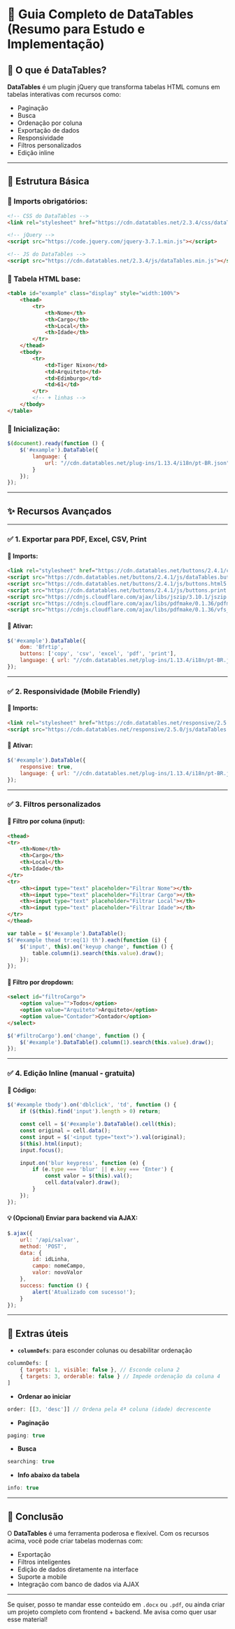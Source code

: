 

# 📄 Guia Completo de DataTables (Resumo para Estudo e Implementação)

## 📌 O que é DataTables?

**DataTables** é um plugin jQuery que transforma tabelas HTML comuns em tabelas interativas com recursos como:

* Paginação
* Busca
* Ordenação por coluna
* Exportação de dados
* Responsividade
* Filtros personalizados
* Edição inline

---

## 🧱 Estrutura Básica

### 🔗 Imports obrigatórios:

```html
<!-- CSS do DataTables -->
<link rel="stylesheet" href="https://cdn.datatables.net/2.3.4/css/dataTables.dataTables.min.css">

<!-- jQuery -->
<script src="https://code.jquery.com/jquery-3.7.1.min.js"></script>

<!-- JS do DataTables -->
<script src="https://cdn.datatables.net/2.3.4/js/dataTables.min.js"></script>
```

### 🧪 Tabela HTML base:

```html
<table id="example" class="display" style="width:100%">
    <thead>
        <tr>
            <th>Nome</th>
            <th>Cargo</th>
            <th>Local</th>
            <th>Idade</th>
        </tr>
    </thead>
    <tbody>
        <tr>
            <td>Tiger Nixon</td>
            <td>Arquiteto</td>
            <td>Edimburgo</td>
            <td>61</td>
        </tr>
        <!-- + linhas -->
    </tbody>
</table>
```

### 🚀 Inicialização:

```js
$(document).ready(function () {
    $('#example').DataTable({
        language: {
            url: "//cdn.datatables.net/plug-ins/1.13.4/i18n/pt-BR.json"
        }
    });
});
```

---

## ✨ Recursos Avançados

---

### ✅ 1. Exportar para PDF, Excel, CSV, Print

#### 🔗 Imports:

```html
<link rel="stylesheet" href="https://cdn.datatables.net/buttons/2.4.1/css/buttons.dataTables.min.css">
<script src="https://cdn.datatables.net/buttons/2.4.1/js/dataTables.buttons.min.js"></script>
<script src="https://cdn.datatables.net/buttons/2.4.1/js/buttons.html5.min.js"></script>
<script src="https://cdn.datatables.net/buttons/2.4.1/js/buttons.print.min.js"></script>
<script src="https://cdnjs.cloudflare.com/ajax/libs/jszip/3.10.1/jszip.min.js"></script>
<script src="https://cdnjs.cloudflare.com/ajax/libs/pdfmake/0.1.36/pdfmake.min.js"></script>
<script src="https://cdnjs.cloudflare.com/ajax/libs/pdfmake/0.1.36/vfs_fonts.js"></script>
```

#### 🔧 Ativar:

```js
$('#example').DataTable({
    dom: 'Bfrtip',
    buttons: ['copy', 'csv', 'excel', 'pdf', 'print'],
    language: { url: "//cdn.datatables.net/plug-ins/1.13.4/i18n/pt-BR.json" }
});
```

---

### ✅ 2. Responsividade (Mobile Friendly)

#### 🔗 Imports:

```html
<link rel="stylesheet" href="https://cdn.datatables.net/responsive/2.5.0/css/responsive.dataTables.min.css">
<script src="https://cdn.datatables.net/responsive/2.5.0/js/dataTables.responsive.min.js"></script>
```

#### 🔧 Ativar:

```js
$('#example').DataTable({
    responsive: true,
    language: { url: "//cdn.datatables.net/plug-ins/1.13.4/i18n/pt-BR.json" }
});
```

---

### ✅ 3. Filtros personalizados

#### 🔧 Filtro por coluna (input):

```html
<thead>
<tr>
    <th>Nome</th>
    <th>Cargo</th>
    <th>Local</th>
    <th>Idade</th>
</tr>
<tr>
    <th><input type="text" placeholder="Filtrar Nome"></th>
    <th><input type="text" placeholder="Filtrar Cargo"></th>
    <th><input type="text" placeholder="Filtrar Local"></th>
    <th><input type="text" placeholder="Filtrar Idade"></th>
</tr>
</thead>
```

```js
var table = $('#example').DataTable();
$('#example thead tr:eq(1) th').each(function (i) {
    $('input', this).on('keyup change', function () {
        table.column(i).search(this.value).draw();
    });
});
```

#### 🔧 Filtro por dropdown:

```html
<select id="filtroCargo">
    <option value="">Todos</option>
    <option value="Arquiteto">Arquiteto</option>
    <option value="Contador">Contador</option>
</select>
```

```js
$('#filtroCargo').on('change', function () {
    $('#example').DataTable().column(1).search(this.value).draw();
});
```

---

### ✅ 4. Edição Inline (manual - gratuita)

#### 🔧 Código:

```js
$('#example tbody').on('dblclick', 'td', function () {
    if ($(this).find('input').length > 0) return;

    const cell = $('#example').DataTable().cell(this);
    const original = cell.data();
    const input = $('<input type="text">').val(original);
    $(this).html(input);
    input.focus();

    input.on('blur keypress', function (e) {
        if (e.type === 'blur' || e.key === 'Enter') {
            const valor = $(this).val();
            cell.data(valor).draw();
        }
    });
});
```

#### 💡 (Opcional) Enviar para backend via AJAX:

```js
$.ajax({
    url: '/api/salvar',
    method: 'POST',
    data: {
        id: idLinha,
        campo: nomeCampo,
        valor: novoValor
    },
    success: function () {
        alert('Atualizado com sucesso!');
    }
});
```

---

## 🧠 Extras úteis

* **`columnDefs`**: para esconder colunas ou desabilitar ordenação

```js
columnDefs: [
    { targets: 1, visible: false }, // Esconde coluna 2
    { targets: 3, orderable: false } // Impede ordenação da coluna 4
]
```

* **Ordenar ao iniciar**

```js
order: [[3, 'desc']] // Ordena pela 4ª coluna (idade) decrescente
```

* **Paginação**

```js
paging: true
```

* **Busca**

```js
searching: true
```

* **Info abaixo da tabela**

```js
info: true
```

---

## 📌 Conclusão

O **DataTables** é uma ferramenta poderosa e flexível. Com os recursos acima, você pode criar tabelas modernas com:

* Exportação
* Filtros inteligentes
* Edição de dados diretamente na interface
* Suporte a mobile
* Integração com banco de dados via AJAX

---

Se quiser, posso te mandar esse conteúdo em `.docx` ou `.pdf`, ou ainda criar um projeto completo com frontend + backend. Me avisa como quer usar esse material!
